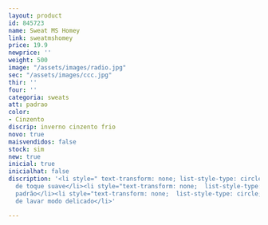 ```yaml
---
layout: product
id: 845723
name: Sweat MS Homey
link: sweatmshomey
price: 19.9
newprice: ''
weight: 500
image: "/assets/images/radio.jpg"
sec: "/assets/images/ccc.jpg"
thir: ''
four: ''
categoria: sweats
att: padrao
color:
- Cinzento
discrip: inverno cinzento frio
novo: true
maisvendidos: false
stock: sim
new: true
inicial: true
inicialhat: false
discription: '<li style=" text-transform: none; list-style-type: circle; ">Tecido
  de toque suave</li><li style="text-transform: none;  list-style-type: circle; ">Sweat
  padrão</li><li style="text-transform: none;  list-style-type: circle; ">Máquina
  de lavar modo delicado</li>'

---
```

